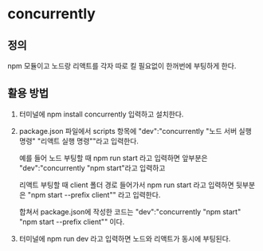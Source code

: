 # concurrently

 ## 정의
 npm 모듈이고 노드랑 리액트를 각자 따로 킬 필요없이 한꺼번에 부팅하게 한다.

## 활용 방법

   1. 터미널에 npm install concurrently 입력하고 설치한다.
         
   2. package.json 파일에서 scripts 항목에 "dev":"concurrently \"노드 서버 실행 명령\" \"리액트 실행 명령\""라고 입력한다.
        
      예를 들어 노드 부팅할 때 npm run start 라고 입력하면 앞부분은 "dev":"concurrently \"npm start\"라고 입력하고

      리액트 부팅할 때 client 폴더 경로 들어가서 npm run start 라고 입력하면 뒷부분은 \"npm start --prefix client\"" 라고 입력한다.

      합쳐서 package.json에 작성한 코드는 "dev":"concurrently \"npm start\" \"npm start --prefix client\"" 이다.

   3. 터미널에 npm run dev 라고 입력하면 노드와 리액트가 동시에 부팅된다.

